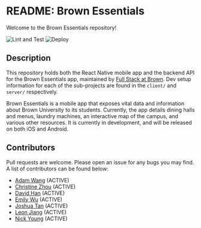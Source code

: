 # README: Brown Essentials

Welcome to the Brown Essentials repository!

![Lint and Test](https://github.com/FullStackAtBrownTeam/brownessentials/workflows/Lint%20and%20Test/badge.svg) ![Deploy](https://github.com/FullStackAtBrownTeam/brownessentials/workflows/Deploy/badge.svg)

## Description

This repository holds both the React Native mobile app and the backend API for the Brown Essentials app, maintained by [Full Stack at Brown](https://fullstackatbrown.com/). Dev setup information for each of the sub-projects are found in the `client/` and `server/` respectively.

Brown Essentials is a mobile app that exposes vital data and information about Brown University to its students. Currently, the app details dining halls and menus, laundry machines, an interactive map of the campus, and various other resources. It is currently in development, and will be released on both iOS and Android.

## Contributors

Pull requests are welcome. Please open an issue for any bugs you may find. A list of contributors can be found below:

-   [Adam Wang](https://github.com/AdamWang00) (ACTIVE)
-   [Christine Zhou]() (ACTIVE)
-   [David Han](https://github.com/davidfhan) (ACTIVE)
-   [Emily Wu](https://github.com/ems-wu) (ACTIVE)
-   [Joshua Tan](https://github.com/tanjoshua) (ACTIVE)
-   [Leon Jiang](https://github.com/leonyjiang) (ACTIVE)
-   [Nick Young](https://github.com/n-young) (ACTIVE)
